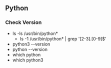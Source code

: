 ## Python
### Check Version
- ls -ls /usr/bin/python*
  - ls -1 /usr/bin/python* | grep '[2-3].[0-9]$'
- python3 --version
- python --version
- which python
- which python3